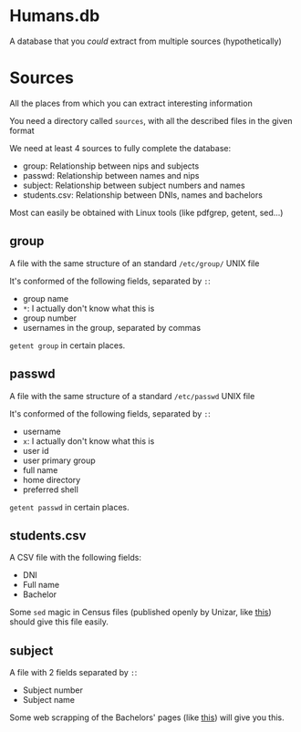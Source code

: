 # Humans.db

A database that you *could* extract from multiple sources
(hypothetically)

# Sources

All the places from which you can extract interesting information

You need a directory called `sources`, with all the described files in
the given format

We need at least 4 sources to fully complete the database:
- group: Relationship between nips and subjects
- passwd: Relationship between names and nips
- subject: Relationship between subject numbers and names
- students.csv: Relationship between DNIs, names and bachelors

Most can easily be obtained with Linux tools (like pdfgrep, getent,
sed...)

## group

A file with the same structure of an standard `/etc/group/` UNIX file

It's conformed of the following fields, separated by `:`:
- group name
- `*`: I actually don't know what this is
- group number
- usernames in the group, separated by commas

`getent group` in certain places.

## passwd

A file with the same structure of a standard `/etc/passwd` UNIX file

It's conformed of the following fields, separated by `:`:
- username
- `x`: I actually don't know what this is
- user id
- user primary group
- full name
- home directory
- preferred shell

`getent passwd` in certain places.

## students.csv

A CSV file with the following fields:
- DNI
- Full name
- Bachelor

Some `sed` magic in Census files (published openly by Unizar, like [this](
http://eina.unizar.es/archivos/2016_2017/Elecciones/ESTJdE/Censo_Definitivo_JdE_Estudiantes_EINA.pdf))
should give this file easily.

## subject

A file with 2 fields separated by `:`:
- Subject number
- Subject name

Some web scrapping of the Bachelors' pages (like [this](
http://titulaciones.unizar.es/estudios-arquitectura/cuadro_asignaturas.html))
will give you this.
